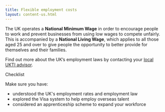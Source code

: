 ```yaml
---
title: Flexible employment costs
layout: content-us.html
---
```


The UK operates a **National Minimum Wage** in order to encourage people to work and prevent businesses from using low wages to compete unfairly. This is accompanied by a **National Living Wage**, which applies to all those aged 25 and over to give people the opportunity to better provide for themselves and their families.

Find out more about the UK’s employment laws by contacting your [local UKTI advisor](https://www.contactus.ukti.gov.uk/enquiry/topic).

Checklist

Make sure you have:

- understood the UK's employment rates and employment law
- explored the Visa system to help employ overseas talent
- considered an apprenticeship scheme to expand your workforce